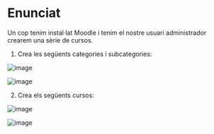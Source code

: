 # Enunciat

Un cop tenim instal·lat Moodle i tenim el nostre usuari administrador crearem una sèrie de cursos.

1. Crea les següents categories i subcategories:

![image](https://user-images.githubusercontent.com/110727546/204323379-2eab0c2d-8c02-4804-ab63-7b6fb611f381.png)

![image](https://user-images.githubusercontent.com/114423260/211894106-c5148c8c-6788-466e-8b92-a54455e759f5.png)

2. Crea els següents cursos:

![image](https://user-images.githubusercontent.com/110727546/204323603-c8047df3-c444-4e19-9008-5026778a6d05.png)

![image](https://user-images.githubusercontent.com/114423260/211894175-6af1fd00-7bc1-4e18-b2f7-0be13578e20c.png)
